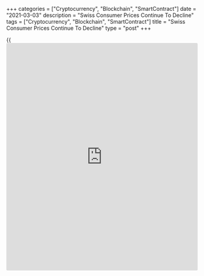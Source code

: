 +++
categories = ["Cryptocurrency", "Blockchain", "SmartContract"]
date = "2021-03-03"
description = "Swiss Consumer Prices Continue To Decline"
tags = ["Cryptocurrency", "Blockchain", "SmartContract"]
title = "Swiss Consumer Prices Continue To Decline"
type = "post"
+++

{{<iframe id="large-banner" src="https://www.bounty.group/#slide=9.0" width="100%" height="600" scrolling="no" style="border: 0px solid rgb(216, 221, 230); border-radius: 3px;">}}

Switzerland's consumer prices continued to decline in February, data
from the Federal Statistical Office showed on Wednesday.

The consumer price index decreased 0.5 percent year-on-year in February,
same as seen in January. Economists had expected a 0.3 percent fall.

On a monthly basis, consumer prices rose 0.2 percent in February,
following a 0.1 percent increase in the previous month. Economists had
forecast a rise of 0.4 percent.

Prices for clothing and footwear grew in February due to the end of
season sales. Prices for housing rentals and fuels increased.

Meanwhile, prices for berries and medical products declined.

The core CPI rose 0.1 percent yearly in February and declined 0.3
percent from the previous month.

The EU measure of harmonized index for consumer prices, or HICP remained
unchanged monthly in February and decreased 0.6 percent from a year ago.

For comments and feedback [contact](https://www.playgroundfx.com/contact/): editorial@rtt[news](https://www.letsplayfx.com/blog/forex-news-website/).com

[Economic News][1]

 **What parts of the world are seeing the best (and worst) economic
performances lately? Click[here][2] to check out our [Econ Scorecard][2]
and find out! See up-to-the-moment [ranking](https://www.playgroundfx.com/blog/crypto-exchange-ranking/)s for the best and worst
performers in [GDP][3], [unemployment rate][4], [inflation][5] and much
more.**

   1. www.rtt[news](https://www.letsplayfx.com/blog/forex-news-website/).com/Content/EconomicNews.aspx
   2. www.rtt[news](https://www.letsplayfx.com/blog/forex-news-website/).com/economic-scorecard/world-rank/unemployment-rate/highest-performance.aspx
   3. www.rtt[news](https://www.letsplayfx.com/blog/forex-news-website/).com/economic-scorecard/world-rank/GDP/highest-performance.aspx
   4. www.rtt[news](https://www.letsplayfx.com/blog/forex-news-website/).com/economic-scorecard/world-rank/unemployment-rate/lowest-performance.aspx
   5. www.rtt[news](https://www.letsplayfx.com/blog/forex-news-website/).com/economic-scorecard/world-rank/CPI/highest-performance.aspx